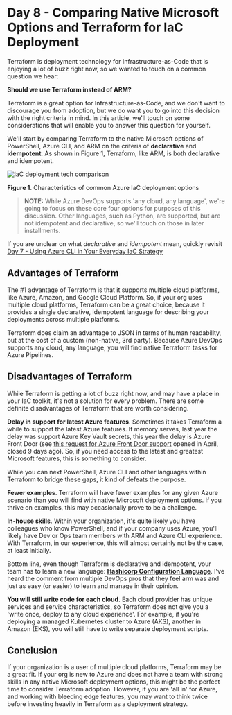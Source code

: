 
# Day 8 - Comparing Native Microsoft Options and Terraform for IaC Deployment

Terraform is deployment technology for Infrastructure-as-Code that is enjoying a lot of buzz right now, so we wanted to touch on a common question we hear:

**Should we use Terraform instead of ARM?**

Terraform is a great option for Infrastructure-as-Code, and we don't want to discourage you from adoption, but we do want you to go into this decision with the right criteria in mind. In this article, we'll touch on some considerations that will enable you to answer this question for yourself.

We'll start by comparing Terraform to the native Microsoft options of PowerShell, Azure CLI, and ARM on the criteria of **declarative** and **idempotent**. As shown in Figure 1, Terraform, like ARM, is both declarative and idempotent.

![IaC deployment tech comparison](https://github.com/starkfell/100DaysOfIaC/tree/master/images/fig1.deploy.tech.compare.png)

**Figure 1**. Characteristics of common Azure IaC deployment options

> **NOTE:** While Azure DevOps supports 'any cloud, any language', we're going to focus on these core four options for purposes of this discussion. Other languages, such as Python, are supported, but are not idempotent and declarative, so we'll touch on those in later installments.

If you are unclear on what *declarative* and *idempotent* mean, quickly revisit [Day 7 - Using Azure CLI in Your Everyday IaC Strategy](https://github.com/starkfell/100DaysOfIaC/blob/master/articles/day.7.using.azure.cli.in.your.everyday.iac.strategy.md)

## Advantages of Terraform

The #1 advantage of Terraform is that it supports multiple cloud platforms, like Azure, Amazon, and Google Cloud Platform. So, if your org uses multiple cloud platforms, Terraform can be a great choice, because it provides a single declarative, idempotent language for describing your deployments across multiple platforms.

Terraform does claim an advantage to JSON in terms of human readability, but at the cost of a custom (non-native, 3rd party). Because Azure DevOps supports any cloud, any language, you will find native Terraform tasks for Azure Pipelines.

## Disadvantages of Terraform

While Terraform is getting a lot of buzz right now, and may have a place in your IaC toolkit, it's not a solution for every problem. There are some definite disadvantages of Terraform that are worth considering.

**Delay in support for latest Azure features**. Sometimes it takes Terraform a while to support the latest Azure features. If memory serves, last year the delay was support Azure Key Vault secrets, this year the delay is Azure Front Door (see [this request for Azure Front Door support](https://github.com/terraform-providers/terraform-provider-azurerm/issues/3186) opened in April, closed 9 days ago). So, if you need access to the latest and greatest Microsoft features, this is something to consider. 

While you can next PowerShell, Azure CLI and other languages within Terraform to bridge these gaps, it kind of defeats the purpose.

**Fewer examples**. Terraform will have fewer examples for any given Azure scenario than you will find with native Microsoft deployment options. If you thrive on examples, this may occasionally prove to be a challenge.

**In-house skills**. Within your organization, it's quite likely you have colleagues who know PowerShell, and if your company uses Azure, you'll likely have Dev or Ops team members with ARM and Azure CLI experience. With Terraform, in our experience, this will almost certainly not be the case, at least initially.

Bottom line, even though Terraform is declarative and idempotent, your team has to learn a new language: [**Hashicorp Configuration Language**](https://www.terraform.io/docs/configuration-0-11/syntax.html). I've heard the comment from multiple DevOps pros that they feel arm was and just as easy (or easier) to learn and manage in their opinion.

**You will still write code for each cloud**. Each cloud provider has unique services and service characteristics, so Terraform does not give you a 'write once, deploy to any cloud experience'. For example, if you're deploying a managed Kubernetes cluster to Azure (AKS), another in Amazon (EKS), you will still have to write separate deployment scripts.

## Conclusion

If your organization is a user of multiple cloud platforms, Terraform may be a great fit. If your org is new to Azure and does not have a team with strong skills in any native Microsoft deployment options, this might be the perfect time to consider Terraform adoption. However, if you are 'all in' for Azure, and working with bleeding edge features, you may want to think twice before investing heavily in Terraform as a deployment strategy.
